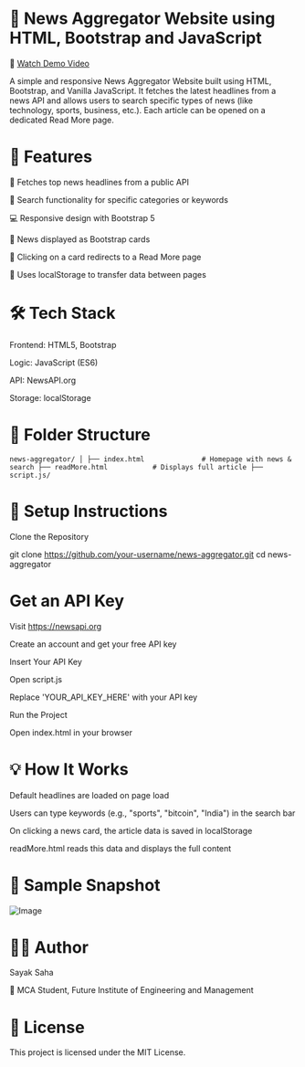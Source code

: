 ﻿# 📰 News Aggregator Website using HTML, Bootstrap and JavaScript
🎥 [Watch Demo Video](https://youtu.be/AlJ8WE9JrwI)

A simple and responsive News Aggregator Website built using HTML, Bootstrap, and Vanilla JavaScript. It fetches the latest headlines from a news API and allows users to search specific types of news (like technology, sports, business, etc.). Each article can be opened on a dedicated Read More page.

# 🚀 Features
📰 Fetches top news headlines from a public API

🔎 Search functionality for specific categories or keywords

💻 Responsive design with Bootstrap 5

🧱 News displayed as Bootstrap cards

📄 Clicking on a card redirects to a Read More page

💾 Uses localStorage to transfer data between pages

# 🛠️ Tech Stack
Frontend: HTML5, Bootstrap

Logic: JavaScript (ES6)

API: NewsAPI.org

Storage: localStorage

# 📁 Folder Structure
`news-aggregator/
│
├── index.html              # Homepage with news & search
├── readMore.html           # Displays full article
├── script.js/
`
# 🔧 Setup Instructions
Clone the Repository

git clone https://github.com/your-username/news-aggregator.git
cd news-aggregator

# Get an API Key

Visit https://newsapi.org

Create an account and get your free API key

Insert Your API Key

Open script.js

Replace 'YOUR_API_KEY_HERE' with your API key

Run the Project

Open index.html in your browser

# 💡 How It Works
Default headlines are loaded on page load

Users can type keywords (e.g., "sports", "bitcoin", "India") in the search bar

On clicking a news card, the article data is saved in localStorage

readMore.html reads this data and displays the full content

# 📸 Sample Snapshot
![Image](https://github.com/user-attachments/assets/fc8767ed-2629-4588-a7c2-685463560caf)

# 🧑‍💻 Author
Sayak Saha

💼 MCA Student, Future Institute of Engineering and Management

# 📃 License
This project is licensed under the MIT License.
